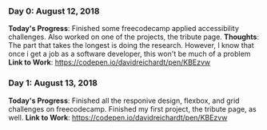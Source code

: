<!-- # 100 Days Of Code - Log

### Day 0: February 30, 2016 (Example 1)
##### (delete me or comment me out)

**Today's Progress**: Fixed CSS, worked on canvas functionality for the app.

**Thoughts:** I really struggled with CSS, but, overall, I feel like I am slowly getting better at it. Canvas is still new for me, but I managed to figure out some basic functionality.

**Link to work:** [Calculator App](http://www.example.com)

### Day 0: February 30, 2016 (Example 2)
##### (delete me or comment me out)

**Today's Progress**: Fixed CSS, worked on canvas functionality for the app.

**Thoughts**: I really struggled with CSS, but, overall, I feel like I am slowly getting better at it. Canvas is still new for me, but I managed to figure out some basic functionality.

**Link(s) to work**: [Calculator App](http://www.example.com)


### Day 1: June 27, Monday

**Today's Progress**: I've gone through many exercises on FreeCodeCamp.

**Thoughts** I've recently started coding, and it's a great feeling when I finally solve an algorithm challenge after a lot of attempts and hours spent.

**Link(s) to work**
1. [Find the Longest Word in a String](https://www.freecodecamp.com/challenges/find-the-longest-word-in-a-string)
2. [Title Case a Sentence](https://www.freecodecamp.com/challenges/title-case-a-sentence) -->

### Day 0: August 12, 2018 
**Today's Progress**: Finished some freecodecamp applied accessibility challenges. Also worked on one of the projects, the tribute page.
**Thoughts**: The part that takes the longest is doing the research. However, I know that once i get a job as a software developer, this won't be much of a problem
**Link to Work**: https://codepen.io/davidreichardt/pen/KBEzvw

### Day 1: August 13, 2018
**Today's Progress**: Finished all the responive design, flexbox, and grid challenges on freecodecamp. Finished my first project, the tribute page, as well.
**Link to Work**: https://codepen.io/davidreichardt/pen/KBEzvw